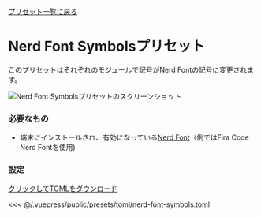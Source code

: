 [プリセット一覧に戻る](./README.md#nerd-font-symbols)

# Nerd Font Symbolsプリセット

このプリセットはそれぞれのモジュールで記号がNerd Fontの記号に変更されます。

![Nerd Font Symbolsプリセットのスクリーンショット](/presets/img/nerd-font-symbols.png)

### 必要なもの

- 端末にインストールされ、有効になっている[Nerd Font](https://www.nerdfonts.com/)（例ではFira Code Nerd Fontを使用)

### 設定

[クリックしてTOMLをダウンロード](/presets/toml/nerd-font-symbols.toml)

<<< @/.vuepress/public/presets/toml/nerd-font-symbols.toml

